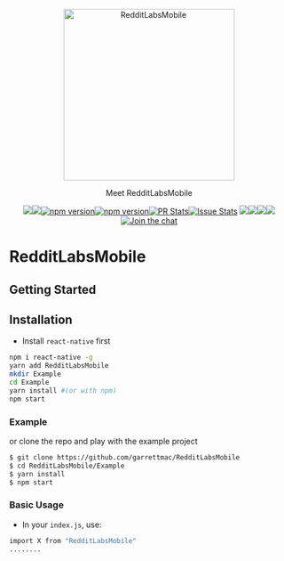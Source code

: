 <p align="center"><img alt="RedditLabsMobile" src="snapshots/snapshot.jpg" width="308"></p><p align="center">Meet RedditLabsMobile</p><p align="center"><a href="http://standardjs.com/"><img  src="https://img.shields.io/badge/code style-standard-brightgreen.svg?style=flat-square"></a><a href="http://standardjs.com/"><img  src="https://img.shields.io/github/downloads/atom/atom/latest/total.svg"></a><a href="https://npmjs.org/package/RedditLabsMobile"><img alt="npm version" src="http://img.shields.io/npm/v/RedditLabsMobile.svg?style=flat-square"></a><a href="https://npmjs.org/package/RedditLabsMobile"><img alt="npm version" src="http://img.shields.io/npm/dm/RedditLabsMobile.svg?style=flat-square"></a><a href="https://github.com/garrettmac/RedditLabsMobile/pulls?q=is:pr is:closed"><img alt="PR Stats" src="https://img.shields.io/issuestats/i/github/garrettmac/RedditLabsMobile.svg?style=flat-square"></a><a href="https://github.com/garrettmac/RedditLabsMobile/issues?q=is:issue is:closed"><img alt="Issue Stats" src="https://img.shields.io/issuestats/p/github/garrettmac/RedditLabsMobile.svg" style="flat-square"></a>   <a><img  src="https://img.shields.io/github/forks/garrettmac/RedditLabsMobile.svg"/></a><a><img  src="https://img.shields.io/github/stars/garrettmac/RedditLabsMobile.svg"/></a><a><img  src="https://img.shields.io/badge/license-MIT-blue.svg"/><a><img  src="https://img.shields.io/twitter/url/https/github.com/garrettmac/RedditLabsMobile.svg?style=social"></a><a href="https://gitter.im/garrettmac/RedditLabsMobile?utm_source=badge&utm_medium=badge&utm_campaign=pr-badge&utm_content=badge"><img alt="Join the chat" src="https://badges.gitter.im/garrettmac/RedditLabsMobile.svg"></a></p>

# RedditLabsMobile

## Getting Started

## Installation

- Install `react-native` first

```bash
npm i react-native -g
yarn add RedditLabsMobile
mkdir Example
cd Example
yarn install #(or with npm)
npm start
```


### Example

or clone the repo and play with the example project

```bash
$ git clone https://github.com/garrettmac/RedditLabsMobile
$ cd RedditLabsMobile/Example
$ yarn install
$ npm start
```
### Basic Usage

- In your `index.js`, use:
```bash
import X from "RedditLabsMobile"
........
```
